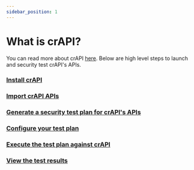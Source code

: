 ```yaml
---
sidebar_position: 1
---
```


# What is crAPI?

You can read more about crAPI [here](https://github.com/levoai/demo-apps/blob/main/crAPI/README.md). Below are high level steps to launch and security test crAPI's APIs.

### [Install crAPI](./install-import-generate#install-crapi)
### [Import crAPI APIs](./install-import-generate#import-crapi-apis-into-levo-saas)
### [Generate a security test plan for crAPI's APIs](./install-import-generate#generate-a-security-test-plan-for-crapis-apis)
### [Configure your test plan](./configure-test-plan.md)
### [Execute the test plan against crAPI](./execute-plan-view-results#execute-the-test-plan-against-crapi)
### [View the test results ](./execute-plan-view-results#view-the-test-results-in-the-test-runs-page)
